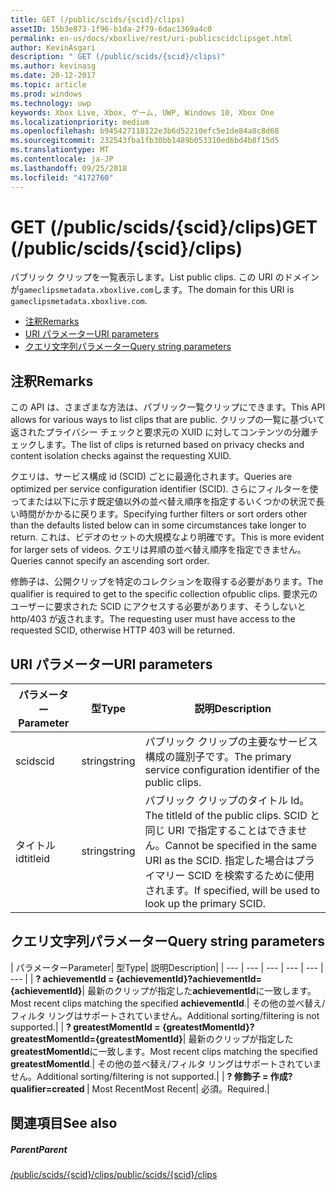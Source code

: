 ```yaml
---
title: GET (/public/scids/{scid}/clips)
assetID: 15b3e873-1f96-b1da-2f79-6dac1369a4c0
permalink: en-us/docs/xboxlive/rest/uri-publicscidclipsget.html
author: KevinAsgari
description: " GET (/public/scids/{scid}/clips)"
ms.author: kevinasg
ms.date: 20-12-2017
ms.topic: article
ms.prod: windows
ms.technology: uwp
keywords: Xbox Live, Xbox, ゲーム, UWP, Windows 10, Xbox One
ms.localizationpriority: medium
ms.openlocfilehash: b945427118122e3b6d52210efc5e1de84a8c8d68
ms.sourcegitcommit: 232543fba1fb30bb1489b053310ed6bd4b8f15d5
ms.translationtype: MT
ms.contentlocale: ja-JP
ms.lasthandoff: 09/25/2018
ms.locfileid: "4172760"
---
```

# <a name="get-publicscidsscidclips"></a><span data-ttu-id="ea9ef-104">GET (/public/scids/{scid}/clips)</span><span class="sxs-lookup"><span data-stu-id="ea9ef-104">GET (/public/scids/{scid}/clips)</span></span>
<span data-ttu-id="ea9ef-105">パブリック クリップを一覧表示します。</span><span class="sxs-lookup"><span data-stu-id="ea9ef-105">List public clips.</span></span> <span data-ttu-id="ea9ef-106">この URI のドメインが`gameclipsmetadata.xboxlive.com`します。</span><span class="sxs-lookup"><span data-stu-id="ea9ef-106">The domain for this URI is `gameclipsmetadata.xboxlive.com`.</span></span>
 
  * [<span data-ttu-id="ea9ef-107">注釈</span><span class="sxs-lookup"><span data-stu-id="ea9ef-107">Remarks</span></span>](#ID4EV)
  * [<span data-ttu-id="ea9ef-108">URI パラメーター</span><span class="sxs-lookup"><span data-stu-id="ea9ef-108">URI parameters</span></span>](#ID4ECB)
  * [<span data-ttu-id="ea9ef-109">クエリ文字列パラメーター</span><span class="sxs-lookup"><span data-stu-id="ea9ef-109">Query string parameters</span></span>](#ID4ENB)
 
<a id="ID4EV"></a>

 
## <a name="remarks"></a><span data-ttu-id="ea9ef-110">注釈</span><span class="sxs-lookup"><span data-stu-id="ea9ef-110">Remarks</span></span>
 
<span data-ttu-id="ea9ef-111">この API は、さまざまな方法は、パブリック一覧クリップにできます。</span><span class="sxs-lookup"><span data-stu-id="ea9ef-111">This API allows for various ways to list clips that are public.</span></span> <span data-ttu-id="ea9ef-112">クリップの一覧に基づいて返されたプライバシー チェックと要求元の XUID に対してコンテンツの分離チェックします。</span><span class="sxs-lookup"><span data-stu-id="ea9ef-112">The list of clips is returned based on privacy checks and content isolation checks against the requesting XUID.</span></span>
 
<span data-ttu-id="ea9ef-113">クエリは、サービス構成 id (SCID) ごとに最適化されます。</span><span class="sxs-lookup"><span data-stu-id="ea9ef-113">Queries are optimized per service configuration identifier (SCID).</span></span> <span data-ttu-id="ea9ef-114">さらにフィルターを使ってまたは以下に示す既定値以外の並べ替え順序を指定するいくつかの状況で長い時間がかかるに戻ります。</span><span class="sxs-lookup"><span data-stu-id="ea9ef-114">Specifying further filters or sort orders other than the defaults listed below can in some circumstances take longer to return.</span></span> <span data-ttu-id="ea9ef-115">これは、ビデオのセットの大規模なより明確です。</span><span class="sxs-lookup"><span data-stu-id="ea9ef-115">This is more evident for larger sets of videos.</span></span> <span data-ttu-id="ea9ef-116">クエリは昇順の並べ替え順序を指定できません。</span><span class="sxs-lookup"><span data-stu-id="ea9ef-116">Queries cannot specify an ascending sort order.</span></span>
 
<span data-ttu-id="ea9ef-117">修飾子は、公開クリップを特定のコレクションを取得する必要があります。</span><span class="sxs-lookup"><span data-stu-id="ea9ef-117">The qualifier is required to get to the specific collection ofpublic clips.</span></span> <span data-ttu-id="ea9ef-118">要求元のユーザーに要求された SCID にアクセスする必要があります、そうしないと http/403 が返されます。</span><span class="sxs-lookup"><span data-stu-id="ea9ef-118">The requesting user must have access to the requested SCID, otherwise HTTP 403 will be returned.</span></span>
  
<a id="ID4ECB"></a>

 
## <a name="uri-parameters"></a><span data-ttu-id="ea9ef-119">URI パラメーター</span><span class="sxs-lookup"><span data-stu-id="ea9ef-119">URI parameters</span></span>
 
| <span data-ttu-id="ea9ef-120">パラメーター</span><span class="sxs-lookup"><span data-stu-id="ea9ef-120">Parameter</span></span>| <span data-ttu-id="ea9ef-121">型</span><span class="sxs-lookup"><span data-stu-id="ea9ef-121">Type</span></span>| <span data-ttu-id="ea9ef-122">説明</span><span class="sxs-lookup"><span data-stu-id="ea9ef-122">Description</span></span>| 
| --- | --- | --- | 
| <span data-ttu-id="ea9ef-123">scid</span><span class="sxs-lookup"><span data-stu-id="ea9ef-123">scid</span></span>| <span data-ttu-id="ea9ef-124">string</span><span class="sxs-lookup"><span data-stu-id="ea9ef-124">string</span></span>| <span data-ttu-id="ea9ef-125">パブリック クリップの主要なサービス構成の識別子です。</span><span class="sxs-lookup"><span data-stu-id="ea9ef-125">The primary service configuration identifier of the public clips.</span></span>| 
| <span data-ttu-id="ea9ef-126">タイトル id</span><span class="sxs-lookup"><span data-stu-id="ea9ef-126">titleid</span></span>| <span data-ttu-id="ea9ef-127">string</span><span class="sxs-lookup"><span data-stu-id="ea9ef-127">string</span></span>| <span data-ttu-id="ea9ef-128">パブリック クリップのタイトル Id。</span><span class="sxs-lookup"><span data-stu-id="ea9ef-128">The titleId of the public clips.</span></span> <span data-ttu-id="ea9ef-129">SCID と同じ URI で指定することはできません。</span><span class="sxs-lookup"><span data-stu-id="ea9ef-129">Cannot be specified in the same URI as the SCID.</span></span> <span data-ttu-id="ea9ef-130">指定した場合はプライマリー SCID を検索するために使用されます。</span><span class="sxs-lookup"><span data-stu-id="ea9ef-130">If specified, will be used to look up the primary SCID.</span></span>| 
  
<a id="ID4ENB"></a>

 
## <a name="query-string-parameters"></a><span data-ttu-id="ea9ef-131">クエリ文字列パラメーター</span><span class="sxs-lookup"><span data-stu-id="ea9ef-131">Query string parameters</span></span>
 
| <span data-ttu-id="ea9ef-132">パラメーター</span><span class="sxs-lookup"><span data-stu-id="ea9ef-132">Parameter</span></span>| <span data-ttu-id="ea9ef-133">型</span><span class="sxs-lookup"><span data-stu-id="ea9ef-133">Type</span></span>| <span data-ttu-id="ea9ef-134">説明</span><span class="sxs-lookup"><span data-stu-id="ea9ef-134">Description</span></span>| 
| --- | --- | --- | --- | --- | --- | 
| <b><span data-ttu-id="ea9ef-135">? achievementId = {achievementId}</span><span class="sxs-lookup"><span data-stu-id="ea9ef-135">?achievementId={achievementId}</span></span></b>| <span data-ttu-id="ea9ef-136">最新のクリップが指定した<b>achievementId</b>に一致します。</span><span class="sxs-lookup"><span data-stu-id="ea9ef-136">Most recent clips matching the specified <b>achievementId</b>.</span></span>| <span data-ttu-id="ea9ef-137">その他の並べ替え/フィルタ リングはサポートされていません。</span><span class="sxs-lookup"><span data-stu-id="ea9ef-137">Additional sorting/filtering is not supported.</span></span>| 
| <b><span data-ttu-id="ea9ef-138">? greatestMomentId = {greatestMomentId}</span><span class="sxs-lookup"><span data-stu-id="ea9ef-138">?greatestMomentId={greatestMomentId}</span></span></b>| <span data-ttu-id="ea9ef-139">最新のクリップが指定した<b>greatestMomentId</b>に一致します。</span><span class="sxs-lookup"><span data-stu-id="ea9ef-139">Most recent clips matching the specified <b>greatestMomentId</b>.</span></span>| <span data-ttu-id="ea9ef-140">その他の並べ替え/フィルタ リングはサポートされていません。</span><span class="sxs-lookup"><span data-stu-id="ea9ef-140">Additional sorting/filtering is not supported.</span></span>| 
| <b><span data-ttu-id="ea9ef-141">? 修飾子 = 作成</span><span class="sxs-lookup"><span data-stu-id="ea9ef-141">?qualifier=created</span></span> </b>| <span data-ttu-id="ea9ef-142">Most Recent</span><span class="sxs-lookup"><span data-stu-id="ea9ef-142">Most Recent</span></span>| <span data-ttu-id="ea9ef-143">必須。</span><span class="sxs-lookup"><span data-stu-id="ea9ef-143">Required.</span></span>| 
  
<a id="ID4EDD"></a>

 
## <a name="see-also"></a><span data-ttu-id="ea9ef-144">関連項目</span><span class="sxs-lookup"><span data-stu-id="ea9ef-144">See also</span></span>
 
<a id="ID4EFD"></a>

 
##### <a name="parent"></a><span data-ttu-id="ea9ef-145">Parent</span><span class="sxs-lookup"><span data-stu-id="ea9ef-145">Parent</span></span> 

[<span data-ttu-id="ea9ef-146">/public/scids/{scid}/clips</span><span class="sxs-lookup"><span data-stu-id="ea9ef-146">/public/scids/{scid}/clips</span></span>](uri-publicscidclips.md)

   